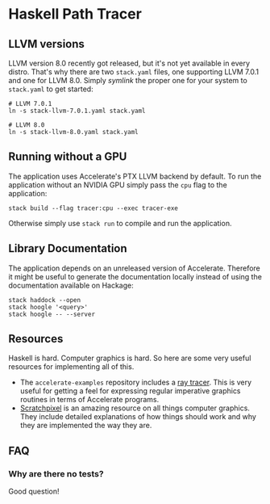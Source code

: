 # Haskell Path Tracer

## LLVM versions

LLVM version 8.0 recently got released, but it's not yet available in every
distro. That's why there are two `stack.yaml` files, one supporting LLVM 7.0.1
and one for LLVM 8.0. Simply _symlink_ the proper one for your system to
`stack.yaml` to get started:

```shell
# LLVM 7.0.1
ln -s stack-llvm-7.0.1.yaml stack.yaml

# LLVM 8.0
ln -s stack-llvm-8.0.yaml stack.yaml
```

## Running without a GPU

The application uses Accelerate's PTX LLVM backend by default. To run the
application without an NVIDIA GPU simply pass the `cpu` flag to the application:

```shell
stack build --flag tracer:cpu --exec tracer-exe
```

Otherwise simply use `stack run` to compile and run the application.

## Library Documentation

The application depends on an unreleased version of Accelerate. Therefore it
might be useful to generate the documentation locally instead of using the
documentation available on Hackage:

```shell
stack haddock --open
stack hoogle '<query>'
stack hoogle -- --server
```

## Resources

Haskell is hard. Computer graphics is hard. So here are some very useful
resources for implementing all of this.

- The `accelerate-examples` repository includes a [ray
  tracer](https://github.com/AccelerateHS/accelerate-examples/tree/master/examples/ray).
  This is very useful for getting a feel for expressing regular imperative
  graphics routines in terms of Accelerate programs.
- [Scratchpixel](https://www.scratchapixel.com/) is an amazing resource on all
  things computer graphics. They include detailed explanations of how things
  should work and why they are implemented the way they are.

## FAQ

### Why are there no tests?

Good question!

